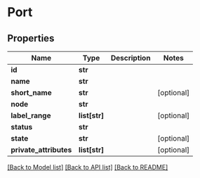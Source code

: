 # Port

## Properties
Name | Type | Description | Notes
------------ | ------------- | ------------- | -------------
**id** | **str** |  | 
**name** | **str** |  | 
**short_name** | **str** |  | [optional] 
**node** | **str** |  | 
**label_range** | **list[str]** |  | [optional] 
**status** | **str** |  | 
**state** | **str** |  | [optional] 
**private_attributes** | **list[str]** |  | [optional] 

[[Back to Model list]](../README.md#documentation-for-models) [[Back to API list]](../README.md#documentation-for-api-endpoints) [[Back to README]](../README.md)

